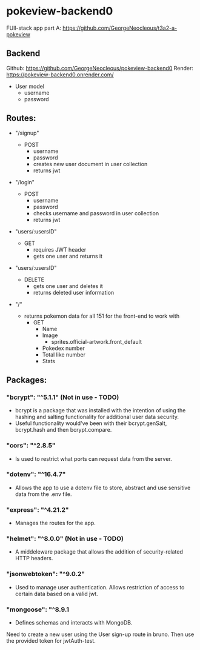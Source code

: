 # pokeview-backend0
FUll-stack app part A: https://github.com/GeorgeNeocleous/t3a2-a-pokeview

## Backend
Github: https://github.com/GeorgeNeocleous/pokeview-backend0
Render: https://pokeview-backend0.onrender.com/



- User model
    - username
    - password


## Routes:

- "/signup"
    - POST
        - username
        - password
        - creates new user document in user collection
        - returns jwt


- "/login"
    - POST
        - username
        - password
        - checks username and password in user collection
        - returns jwt

- "users/:usersID"
    - GET
        - requires JWT header
        - gets one user and returns it

- "users/:usersID"
    - DELETE
        - gets one user and deletes it
        - returns deleted user information

- "/"
    - returns pokemon data for all 151 for the front-end to work with
        - GET
            - Name
            - Image
                - sprites.official-artwork.front_default
            - Pokedex number
            - Total like number
            - Stats

## Packages:

### "bcrypt": "^5.1.1" (Not in use - TODO)
- bcrypt is a package that was installed with the intention of using the hashing and salting functionality for additional user data security.
- Useful functionality would've been with their bcrypt.genSalt, bcrypt.hash and then bcrypt.compare.


### "cors": "^2.8.5"
- Is used to restrict what ports can request data from the server.


### "dotenv": "^16.4.7"
- Allows the app to use a dotenv file to store, abstract and use sensitive data from the .env file.


### "express": "^4.21.2"
- Manages the routes for the app.


### "helmet": "^8.0.0" (Not in use - TODO)
- A middeleware package that allows the addition of security-related HTTP headers. 


### "jsonwebtoken": "^9.0.2"
- Used to manage user authentication. Allows restriction of access to certain data based on a valid jwt.


### "mongoose": "^8.9.1
- Defines schemas and interacts with MongoDB.




Need to create a new user using the User sign-up route in bruno. Then use the provided token for jwtAuth-test.


 

